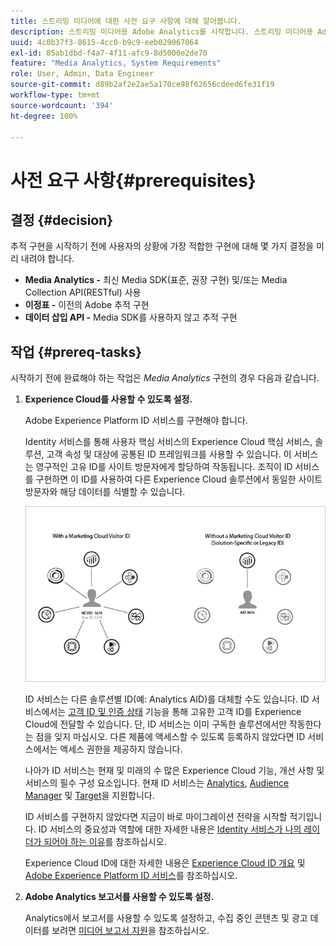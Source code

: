 ```yaml
---
title: 스트리밍 미디어에 대한 사전 요구 사항에 대해 알아봅니다.
description: 스트리밍 미디어용 Adobe Analytics를 시작합니다. 스트리밍 미디어용 Adobe Analytics을 구현하기 위해 필요한 사항을 알아봅니다.
uuid: 4c0b37f3-8615-4cc0-b9c9-eeb029067064
exl-id: 85ab1dbd-f4a7-4f11-afc9-8d5000e2de70
feature: "Media Analytics, System Requirements"
role: User, Admin, Data Engineer
source-git-commit: d89b2af2e2ae5a170ce98f62656cdeed6fe31f19
workflow-type: tm+mt
source-wordcount: '394'
ht-degree: 100%

---
```


# 사전 요구 사항{#prerequisites}

## 결정 {#decision}

추적 구현을 시작하기 전에 사용자의 상황에 가장 적합한 구현에 대해 몇 가지 결정을 미리 내려야 합니다.

* **Media Analytics -** 최신 Media SDK(표준, 권장 구현) 및/또는 Media Collection API(RESTful) 사용
* **이정표 -** 이전의 Adobe 추적 구현
* **데이터 삽입 API -** Media SDK를 사용하지 않고 추적 구현

## 작업 {#prereq-tasks}

시작하기 전에 완료해야 하는 작업은 *Media Analytics* 구현의 경우 다음과 같습니다.

1. **Experience Cloud를 사용할 수 있도록 설정.**

   Adobe Experience Platform ID 서비스를 구현해야 합니다.

   Identity 서비스를 통해 사용자 핵심 서비스의 Experience Cloud 핵심 서비스, 솔루션, 고객 속성 및 대상에 공통된 ID 프레임워크를 사용할 수 있습니다. 이 서비스는 영구적인 고유 ID를 사이트 방문자에게 할당하여 작동됩니다. 조직이 ID 서비스를 구현하면 이 ID를 사용하여 다른 Experience Cloud 솔루션에서 동일한 사이트 방문자와 해당 데이터를 식별할 수 있습니다.

   ![](assets/mc_id_service_graphic.png)

   ID 서비스는 다른 솔루션별 ID(예: Analytics AID)를 대체할 수도 있습니다. ID 서비스에서는 [고객 ID 및 인증 상태](https://experienceleague.adobe.com/docs/id-service/using/reference/authenticated-state.html?lang=ko-KR) 기능을 통해 고유한 고객 ID를 Experience Cloud에 전달할 수 있습니다. 단, ID 서비스는 이미 구독한 솔루션에서만 작동한다는 점을 잊지 마십시오. 다른 제품에 액세스할 수 있도록 등록하지 않았다면 ID 서비스에서는 액세스 권한을 제공하지 않습니다.

   나아가 ID 서비스는 현재 및 미래의 수 많은 Experience Cloud 기능, 개선 사항 및 서비스의 필수 구성 요소입니다. 현재 ID 서비스는 [Analytics](https://www.adobe.com/kr/marketing-cloud/web-analytics.html), [Audience Manager](https://www.adobe.com/kr/marketing-cloud/data-management-platform.html) 및 [Target](https://www.adobe.com/kr/marketing-cloud/testing-targeting.html)을 지원합니다.

   ID 서비스를 구현하지 않았다면 지금이 바로 마이그레이션 전략을 시작할 적기입니다. ID 서비스의 중요성과 역할에 대한 자세한 내용은 [Identity 서비스가 나의 레이더가 되어야 하는 이유](https://theblog.adobe.com/why-new-adobe-marketing-cloud-id-service-should-be-on-your-radar/)를 참조하십시오.

   Experience Cloud ID에 대한 자세한 내용은 [Experience Cloud ID 개요](https://experienceleague.adobe.com/docs/id-service/using/intro/overview.html?lang=ko-KR) 및 [Adobe Experience Platform ID 서비스](https://experienceleague.adobe.com/docs/id-service/using/home.html?lang=ko-KR)를 참조하십시오.

1. **Adobe Analytics 보고서를 사용할 수 있도록 설정.**

   Analytics에서 보고서를 사용할 수 있도록 설정하고, 수집 중인 콘텐츠 및 광고 데이터를 보려면 [미디어 보고서 지원](/help/media-reports/media-reports-enable.md)을 참조하십시오.
